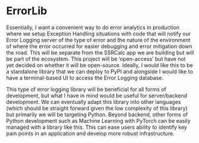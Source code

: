 # ErrorLib
Essentially, I want a convenient way to do error analytics in production where we setup Exception Handling situations with code that will notify our Error Logging server of the type of error and the nature of the environment of where the error occurred for easier debugging and error mitigation down the road. This will be separate from the SSRCalc app we are building but will be part of the ecosystem. This project will be ‘open-access’ but have not yet decided on whether it will be open-source. Ideally, I would like this to be a standalone library that we can deploy to PyPI and alongside I would like to have a terminal-based UI to access the Error Logging database. 

This type of error logging library will be beneficial for all forms of development, but what I have in mind would be useful for server/backend development. We can eventually adapt this library into other languages (which should be straight forward given the low complexity of this library) but primarily we will be targeting Python. Beyond backend, other forms of Python development such as Machine Learning with PyTorch can be easily managed with a library like this. This can ease users ability to identify key pain points in an application and develop more robust infrastructure. 
